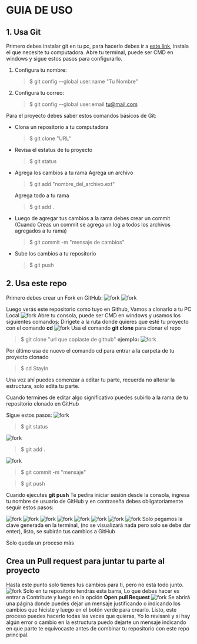 # GUIA DE USO
## 1. Usa Git
Primero debes instalar git en tu pc, para hacerlo debes ir a [este link](https://git-scm.com/downloads), instala el que necesite tu computadora.
Abre tu terminal, puede ser CMD en windows y sigue estos pasos para configurarlo.
1) Configura tu nombre:
    > $ git config --global user.name "Tu Nombre"

2) Configura tu correo:
    > $ git config --global user.email tu@mail.com



Para el proyecto debes saber estos comandos básicos de Git:

* Clona un repositorio a tu computadora
    > $ git clone "URL"

* Revisa el estatus de tu proyecto
    > $ git status

* Agrega los cambios a tu rama
    Agrega un archivo
    > $ git add "nombre_del_archivo.ext"
    
    Agrega todo a tu rama
    > $ git add .

* Luego de agregar tus cambios a la rama debes crear un commit (Cuando Creas un commit se agrega un log a todos los archivos agregados a tu rama)
    > $ git commit -m "mensaje de cambios"

* Sube los cambios a tu repositorio
    > $ git push

## 2. Usa este repo
Primero debes crear un Fork en GitHub:
![fork](assets/documentacion/foto1.png)
![fork](assets/documentacion/foto2.png)

Luego verás este repositorio como tuyo en Github, Vamos a clonarlo a tu PC Local
![fork](assets/documentacion/foto3.png)
Abre tu consola, puede ser CMD en windows y usamos los siguientes comandos:
Dirigete a la ruta donde quieres que esté tu proyecto con el comando **cd**
![fork](assets/documentacion/foto4.png)
Usa el comando **git clone** para clonar el repo
> $ git clone "url que copiaste de github"
**ejemplo:**
![fork](assets/documentacion/foto16.png)

Por último usa de nuevo el comando cd para entrar a la carpeta de tu proyecto clonado
> $ cd StayIn

Una vez ahí puedes comenzar a editar tu parte, recuerda no alterar la estructura, solo edita tu parte.

Cuando termines de editar algo significativo puedes subirlo a la rama de tu repositorio clonado en GitHub

Sigue estos pasos:
![fork](assets/documentacion/foto5.png)
> $ git status

![fork](assets/documentacion/foto6.png)
> $ git add .

![fork](assets/documentacion/foto7.png)
> $ git commit -m "mensaje"

> $ git push

Cuando ejecutes **git push** Te pedira iniciar sesión desde la consola, ingresa tu nombre de usuario de GitHub y en contraseña debes obligatoriamente seguir estos pasos:

![fork](assets/documentacion/foto8.png)
![fork](assets/documentacion/foto9.png)
![fork](assets/documentacion/foto10.png)
![fork](assets/documentacion/foto11.png)
![fork](assets/documentacion/foto12.png)
![fork](assets/documentacion/foto13.png)
![fork](assets/documentacion/foto14.png)
![fork](assets/documentacion/foto15.png)
Solo pegamos la clave generada en la terminal, (no se visualizará nada pero solo se debe dar enter), listo, se subirán tus cambios a GitHub

Solo queda un proceso más

## Crea un Pull request para juntar tu parte al proyecto
Hasta este punto solo tienes tus cambios para ti, pero no está todo junto.
![fork](assets/documentacion/foto17.png)
Solo en tu repositorio tendrás esta barra, Lo que debes hacer es entrar a Contribute y luego en la opción **Open pull Request**
![fork](assets/documentacion/foto18.png)
Se abrirá una página donde puedes dejar un mensaje justificando o indicando los cambios que hiciste y luego en el botón verde para crearlo.
Listo, este proceso puedes hacerlo todas las veces que quieras, Yo lo revisaré y si hay algún error o cambio en la estructura puedo dejarte un mensaje indicando en que parte te equivocaste antes de combinar tu repositorio con este repo principal.